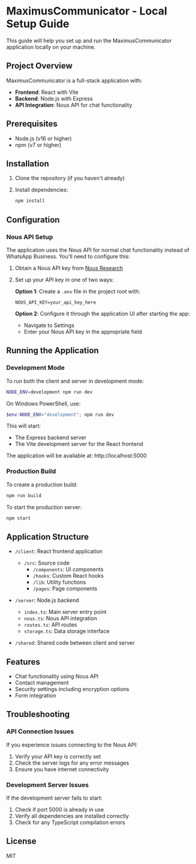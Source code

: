 # MaximusCommunicator - Local Setup Guide

This guide will help you set up and run the MaximusCommunicator application locally on your machine.

## Project Overview

MaximusCommunicator is a full-stack application with:
- **Frontend**: React with Vite
- **Backend**: Node.js with Express
- **API Integration**: Nous API for chat functionality

## Prerequisites

- Node.js (v16 or higher)
- npm (v7 or higher)

## Installation

1. Clone the repository (if you haven't already)

2. Install dependencies:
   ```bash
   npm install
   ```

## Configuration

### Nous API Setup

The application uses the Nous API for normal chat functionality instead of WhatsApp Business. You'll need to configure this:

1. Obtain a Nous API key from [Nous Research](https://nousresearch.com/)

2. Set up your API key in one of two ways:
   
   **Option 1**: Create a `.env` file in the project root with:
   ```
   NOUS_API_KEY=your_api_key_here
   ```

   **Option 2**: Configure it through the application UI after starting the app:
   - Navigate to Settings
   - Enter your Nous API key in the appropriate field

## Running the Application

### Development Mode

To run both the client and server in development mode:

```bash
NODE_ENV=development npm run dev
```

On Windows PowerShell, use:

```powershell
$env:NODE_ENV="development"; npm run dev
```

This will start:
- The Express backend server
- The Vite development server for the React frontend

The application will be available at: http://localhost:5000

### Production Build

To create a production build:

```bash
npm run build
```

To start the production server:

```bash
npm start
```

## Application Structure

- `/client`: React frontend application
  - `/src`: Source code
    - `/components`: UI components
    - `/hooks`: Custom React hooks
    - `/lib`: Utility functions
    - `/pages`: Page components

- `/server`: Node.js backend
  - `index.ts`: Main server entry point
  - `nous.ts`: Nous API integration
  - `routes.ts`: API routes
  - `storage.ts`: Data storage interface

- `/shared`: Shared code between client and server

## Features

- Chat functionality using Nous API
- Contact management
- Security settings including encryption options
- Form integration

## Troubleshooting

### API Connection Issues

If you experience issues connecting to the Nous API:

1. Verify your API key is correctly set
2. Check the server logs for any error messages
3. Ensure you have internet connectivity

### Development Server Issues

If the development server fails to start:

1. Check if port 5000 is already in use
2. Verify all dependencies are installed correctly
3. Check for any TypeScript compilation errors

## License

MIT